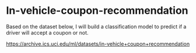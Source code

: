# In-vehicle-coupon-recommendation

Based on the dataset below, I will build a classification model to predict if a driver will accept a coupon or not.

https://archive.ics.uci.edu/ml/datasets/in-vehicle+coupon+recommendation
